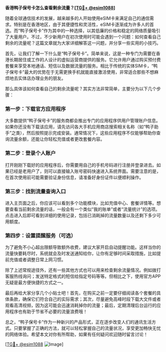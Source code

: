 **香港鸭子保号卡怎么查看剩余流量？[[TG💪+ @esim1088](https://t.me/s/esim1088)]**

随着全球通信技术的发展，越来越多的人开始使用eSIM卡来满足自己的通信需求。特别是在香港地区，由于其便捷性和灵活性，eSIM卡逐渐成为许多人的首选。而“鸭子保号卡”作为其中的一种选择，以其低廉的价格和稳定的网络质量吸引了大量用户。不过，不少新用户在初次使用时可能会遇到一个问题：如何查看自己剩余的流量呢？这篇文章就为大家详细解答这一问题，并分享一些实用的小技巧。

首先，让我们了解一下什么是“鸭子保号卡”。简单来说，这是一种专门为需要在香港长期居住或工作的人设计的虚拟运营商提供的服务。它允许用户通过购买预付费套餐来享受本地通话、短信以及数据流量的服务。相比于传统的实体SIM卡，“鸭子保号卡”最大的优势在于无需更换手机就能直接激活使用，非常适合那些不想麻烦地去实体店办理业务的朋友。

那么具体该如何查看自己的剩余流量呢？其实方法非常简单，主要分为以下几个步骤：

### 第一步：下载官方应用程序

大多数提供“鸭子保号卡”的服务商都会推出专门的应用程序供用户管理账户信息。如果你还没有下载该应用，请先访问各大手机应用商店搜索相关名称（如“鸭子助手”之类），然后按照提示完成安装。通常情况下，这些应用程序不仅能够帮助你查询流量余额，还能让你轻松充值或者更改套餐内容。

### 第二步：登录个人账户

打开刚刚下载好的应用程序后，你需要用自己的手机号码进行注册并登录进去。如果已经是老用户了，则可以直接输入账号密码快速进入系统界面。需要注意的是，在首次使用前可能需要验证身份信息，请准备好身份证件以便顺利操作。

### 第三步：找到流量查询入口

进入主页面之后，你应该可以看到多个功能模块，比如充值中心、套餐详情等。想要查看当前剩余流量的话，一般会有一个类似“我的账单”或者“流量统计”的选项。点击进入后即可看到详细的使用记录，包括已消耗掉的流量数量以及还剩下多少可用额度。

### 第四步：设置提醒服务（可选）

为了避免不小心超出限额导致额外收费，建议大家开启自动提醒功能。这样当你的流量快要耗尽时，系统就会及时发送通知给你，让你有足够时间采取措施，比如提前充值或者调整日常上网习惯。

除了上述常规途径外，还有一些其他方式也可以用来检查剩余流量情况。例如拨打客服热线询问；发送特定格式的短信给指定号码等等。但相比之下，使用官方APP无疑是最方便快捷的方式之一。

最后再给大家分享几个小贴士吧！首先，在购买之前一定要仔细阅读各个套餐的具体条款，确保它们符合自己的实际需求；其次，尽量避免高峰时段下载大文件或者观看高清视频，因为这可能会迅速消耗掉你的流量；最后，定期清理后台运行的应用程序也有助于节省不必要的流量浪费哦！

总之，“鸭子保号卡”作为一种新兴的产品形式，正在逐步改变人们的通讯生活方式。只要掌握了正确的方法，就可以轻松掌握自己的流量状况，享受更加畅快无忧的网络体验。希望本文对你有所帮助，如果有任何疑问欢迎随时留言讨论！

[[TG💪+ @esim1088](https://t.me/s/esim1088) ![Image](https://i.postimg.cc/4NQfJmqS/Snipaste-2025-05-13-00-14-12.png)]